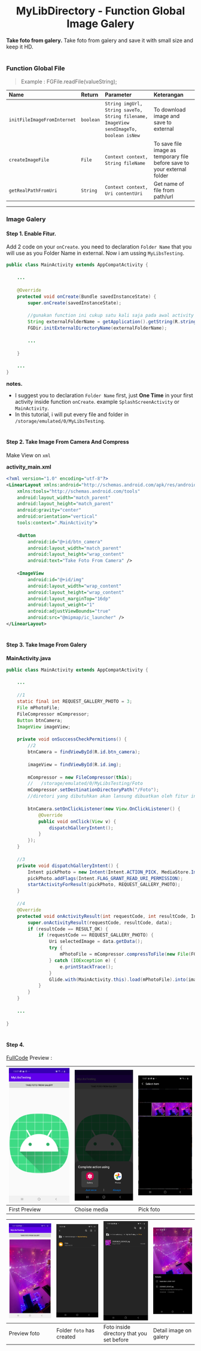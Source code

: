 <h1 align="center">
    MyLibDirectory - Function Global Image Galery
</h1>

**Take foto from galery.** Take foto from galery and save it with small size and keep it HD.

#
### Function Global File
> Example : FGFile.readFile(valueString);

| Name                        | Return    | Parameter                                                                             | Keterangan                                                               |
|:----------------------------|:----------|:--------------------------------------------------------------------------------------|:-------------------------------------------------------------------------|
| `initFileImageFromInternet` | `boolean` | `String imgUrl, String saveTo, String filename, ImageView sendImageTo, boolean isNew` | To download image and save to external                                   |
| `createImageFile`           | `File`    | `Context context, String fileName`                                                    | To save file image as temporary file before save to your external folder |
| `getRealPathFromUri`        | `String`  | `Context context, Uri contentUri`                                                     | Get name of file from path/url                                           |

---
### Image Galery
#### Step 1. Enable Fitur.
Add 2 code on your `onCreate`. you need to declaration `Folder Name`
that you will use as you Folder Name in external. Now i am ussing
`MyLibsTesting`.

```java
public class MainActivity extends AppCompatActivity {
    
    ...

    @Override
    protected void onCreate(Bundle savedInstanceState) {
        super.onCreate(savedInstanceState);
        
        //gunakan function ini cukup satu kali saja pada awal activity
        String externalFolderName = getApplication().getString(R.string.app_name); //MyLibsTesting
        FGDir.initExternalDirectoryName(externalFolderName);
        
        ...

    }

    ...
}
```
**notes.**
  - I suggest you to declaration `Folder Name` first, just **One Time** in your first activity inside function `onCreate`. example `SplashScreenActivity` or `MainActivity`.
  - In this tutorial, i will put every file and folder in `/storage/emulated/0/MyLibsTesting`.

#
#### Step 2. Take Image From Camera And Compress
Make View on `xml`

**activity_main.xml**
```xml
<?xml version="1.0" encoding="utf-8"?>
<LinearLayout xmlns:android="http://schemas.android.com/apk/res/android"
    xmlns:tools="http://schemas.android.com/tools"
    android:layout_width="match_parent"
    android:layout_height="match_parent"
    android:gravity="center"
    android:orientation="vertical"
    tools:context=".MainActivity">

    <Button
        android:id="@+id/btn_camera"
        android:layout_width="match_parent"
        android:layout_height="wrap_content"
        android:text="Take Foto From Camera" />

    <ImageView
        android:id="@+id/img"
        android:layout_width="wrap_content"
        android:layout_height="wrap_content"
        android:layout_marginTop="16dp"
        android:layout_weight="1"
        android:adjustViewBounds="true"
        android:src="@mipmap/ic_launcher" />
</LinearLayout>
```
#
#### Step 3. Take Image From Galery

**MainActivity.java**
```java
public class MainActivity extends AppCompatActivity {

    ...

    //1
    static final int REQUEST_GALLERY_PHOTO = 3;
    File mPhotoFile;
    FileCompressor mCompressor;
    Button btnCamera;
    ImageView imageView;

    private void onSuccessCheckPermitions() {
        //2
        btnCamera = findViewById(R.id.btn_camera);

        imageView = findViewById(R.id.img);

        mCompressor = new FileCompressor(this);
        //   /storage/emulated/0/MyLibsTesting/Foto
        mCompressor.setDestinationDirectoryPath("/Foto");
        //diretori yang dibutuhkan akan lansung dibuatkan oleh fitur ini 

        btnCamera.setOnClickListener(new View.OnClickListener() {
            @Override
            public void onClick(View v) {
                dispatchGalleryIntent();
            }
        });
    }

    //3
    private void dispatchGalleryIntent() {
        Intent pickPhoto = new Intent(Intent.ACTION_PICK, MediaStore.Images.Media.EXTERNAL_CONTENT_URI);
        pickPhoto.addFlags(Intent.FLAG_GRANT_READ_URI_PERMISSION);
        startActivityForResult(pickPhoto, REQUEST_GALLERY_PHOTO);
    }

    //4
    @Override
    protected void onActivityResult(int requestCode, int resultCode, Intent data) {
        super.onActivityResult(requestCode, resultCode, data);
        if (resultCode == RESULT_OK) {
            if (requestCode == REQUEST_GALLERY_PHOTO) {
                Uri selectedImage = data.getData();
                try {
                    mPhotoFile = mCompressor.compressToFile(new File(FGFile.getRealPathFromUri(getApplicationContext(),selectedImage)));
                } catch (IOException e) {
                    e.printStackTrace();
                }
                Glide.with(MainActivity.this).load(mPhotoFile).into(imageView);
            }
        }
    }
    
    ...

}
```

#
#### Step 4.
[FullCode](https://github.com/gzeinnumer/MyLibDirectory/blob/master/example/TakeImageFromGalery/MainActivity.java) Preview :

| ![](https://github.com/gzeinnumer/MyLibDirectory/blob/master/assets/example17.jpg) | ![](https://github.com/gzeinnumer/MyLibDirectory/blob/master/assets/example18.jpg) | ![](https://github.com/gzeinnumer/MyLibDirectory/blob/master/assets/example19.jpg) |
|:-----------------------------------------------------------------------------------|:-----------------------------------------------------------------------------------|:-----------------------------------------------------------------------------------|
| First Preview                                                                      | Choise media                                                                       | Pick foto                                                                          |

| ![](https://github.com/gzeinnumer/MyLibDirectory/blob/master/assets/example20.jpg) | ![](https://github.com/gzeinnumer/MyLibDirectory/blob/master/assets/example13.jpg) | ![](https://github.com/gzeinnumer/MyLibDirectory/blob/master/assets/example21.jpg) | ![](https://github.com/gzeinnumer/MyLibDirectory/blob/master/assets/example22.jpg) |
|:-----------------------------------------------------------------------------------|:-----------------------------------------------------------------------------------|:-----------------------------------------------------------------------------------|:-----------------------------------------------------------------------------------|
| Preview foto                                                                       | Folder `foto` has created                                                          | Foto inside directory that you set before                                          | Detail image on galery                                                             |
